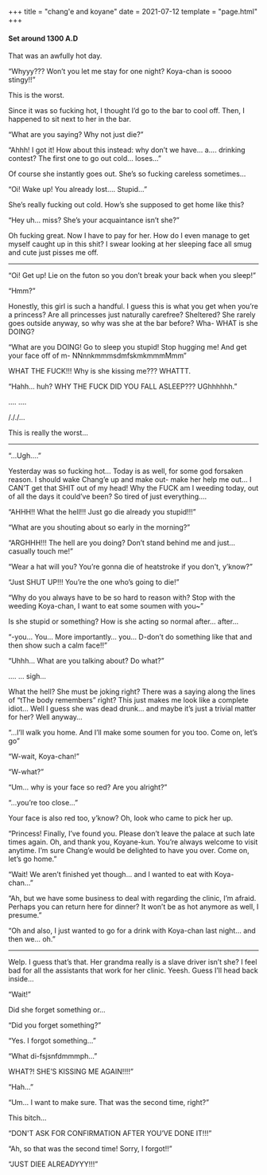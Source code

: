 +++
title = "chang'e and koyane"
date = 2021-07-12
template = "page.html"
+++

#### Set around 1300 A.D

That was an awfully hot day. 

“Whyyy??? Won’t you let me stay for one night? Koya-chan is soooo stingy!!”

This is the worst. 

<!-- more -->

Since it was so fucking hot, I thought I’d go to the bar to cool off. Then, I happened to sit next to her in the bar.

“What are you saying? Why not just die?”

“Ahhh! I got it! How about this instead: why don’t we have… a.... drinking contest? The first one to go out cold… loses…”

Of course she instantly goes out. She’s so fucking careless sometimes… 

“Oi! Wake up! You already lost…. Stupid…”

She’s really fucking out cold. How’s she supposed to get home like this?

“Hey uh… miss? She’s your acquaintance isn’t she?”

Oh fucking great. Now I have to pay for her. How do I even manage to get myself caught up in this shit? I swear looking at her sleeping face all smug and cute just pisses me off. 

---

“Oi! Get up! Lie on the futon so you don’t break your back when you sleep!”

“Hmm?”

Honestly, this girl is such a handful. I guess this is what you get when you’re a princess? Are all princesses just naturally carefree? Sheltered? She rarely goes outside anyway, so why was she at the bar before? Wha- WHAT is she DOING? 

“What are you DOING! Go to sleep you stupid! Stop hugging me! And get your face off of m- NNnnkmmmsdmfskmkmmmMmm”

WHAT THE FUCK!!! Why is she kissing me??? WHATTT.

“Hahh… huh? WHY THE FUCK DID YOU FALL ASLEEP??? UGhhhhhh.”

….
….

/././…

This is really the worst...

---

“...Ugh….”

Yesterday was so fucking hot… Today is as well, for some god forsaken reason. I should wake Chang’e up and make out- make her help me out… I CAN’T get that SHIT out of my head! Why the FUCK am I weeding today, out of all the days it could’ve been? So tired of just everything….

“AHHH!! What the hell!!! Just go die already you stupid!!!”

“What are you shouting about so early in the morning?”

“ARGHHH!!! The hell are you doing? Don’t stand behind me and just… casually touch me!”

“Wear a hat will you? You’re gonna die of heatstroke if you don't, y’know?”

“Just SHUT UP!!! You’re the one who’s going to die!”

“Why do you always have to be so hard to reason with? Stop with the weeding Koya-chan, I want to eat some soumen with you~”

Is she stupid or something? How is she acting so normal after… after...

“-you… You… More importantly… you… D-don’t do something like that and then show such a calm face!!”

“Uhhh… What are you talking about? Do what?”

….
… sigh...

What the hell? She must be joking right? There was a saying along the lines of “tThe body remembers” right? This just makes me look like a complete idiot… Well I guess she was dead drunk… and maybe it’s just a trivial matter for her? Well anyway…

“...I’ll walk you home. And I’ll make some soumen for you too. Come on, let’s go”

“W-wait, Koya-chan!”

“W-what?”

“Um… why is your face so red? Are you alright?”

“...you’re too close…”

Your face is also red too, y’know? Oh, look who came to pick her up.

“Princess! Finally, I’ve found you. Please don’t leave the palace at such late times again. Oh, and thank you, Koyane-kun. You’re always welcome to visit anytime. I’m sure Chang’e would be delighted to have you over. Come on, let’s go home.”

“Wait! We aren’t finished yet though… and I wanted to eat with Koya-chan…”

“Ah, but we have some business to deal with regarding the clinic, I’m afraid. Perhaps you can return here for dinner? It won’t be as hot anymore as well, I presume.”

“Oh and also, I just wanted to go for a drink with Koya-chan last night… and then we… oh.”

---

Welp. I guess that’s that. Her grandma really is a slave driver isn’t she? I feel bad for all the assistants that work for her clinic. Yeesh. Guess I’ll head back inside…

“Wait!”

Did she forget something or…

“Did you forget something?”


“Yes. I forgot something…”

“What di-fsjsnfdmmmph…”

WHAT?! SHE’S KISSING ME AGAIN!!!!”

“Hah…”

“Um… I want to make sure. That was the second time, right?”

This bitch…

“DON'T ASK FOR CONFIRMATION AFTER YOU’VE DONE IT!!!”

“Ah, so that was the second time! Sorry, I forgot!!”

“JUST DIEE ALREADYYY!!!”

